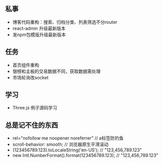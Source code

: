 ## 私事

* 博客代码重构：搜索、归档分类、列表筛选不分router
* react-admin 升级最新版本
* 发npm包模版升级最新版本

## 任务

* 首页组件重构
* 银榜和主板的交易数据不同，获取数据需处理
* 市场轮询改socket

## 学习

* Three.js 例子源码学习

## 总是记不住的东西

* rel="nofollow me noopener noreferrer" // a标签防钓鱼
* scroll-behavior: smooth; // 浏览器原生平滑滚动
* (123456789.123).toLocaleString('en-US'); // "123,456,789.123"
* new Intl.NumberFormat().format(123456789.123); // "123,456,789.123"
